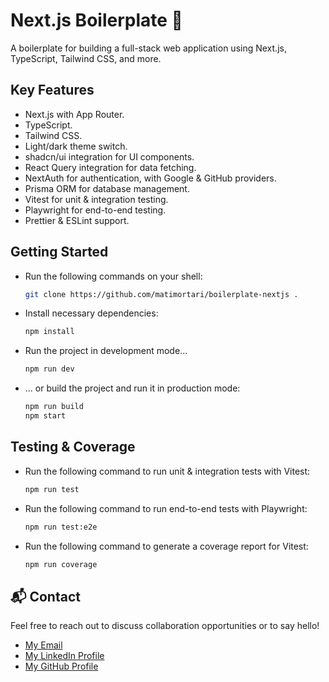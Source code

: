 # Next.js Boilerplate 🚀

A boilerplate for building a full-stack web application using Next.js, TypeScript, Tailwind CSS, and more.

## Key Features

- Next.js with App Router.
- TypeScript.
- Tailwind CSS.
- Light/dark theme switch.
- shadcn/ui integration for UI components.
- React Query integration for data fetching.
- NextAuth for authentication, with Google & GitHub providers.
- Prisma ORM for database management.
- Vitest for unit & integration testing.
- Playwright for end-to-end testing.
- Prettier & ESLint support.

## Getting Started

- Run the following commands on your shell:

  ```bash
  git clone https://github.com/matimortari/boilerplate-nextjs .
  ```

- Install necessary dependencies:

  ```bash
  npm install
  ```

- Run the project in development mode...

  ```bash
  npm run dev
  ```

- ... or build the project and run it in production mode:

  ```bash
  npm run build
  npm start
  ```

## Testing & Coverage

- Run the following command to run unit & integration tests with Vitest:

  ```bash
  npm run test
  ```

- Run the following command to run end-to-end tests with Playwright:

  ```bash
  npm run test:e2e
  ```

- Run the following command to generate a coverage report for Vitest:

  ```bash
  npm run coverage
  ```

## 📬 Contact

Feel free to reach out to discuss collaboration opportunities or to say hello!

- [My Email](mailto:matheus.felipe.19rt@gmail.com)
- [My LinkedIn Profile](https://www.linkedin.com/in/matheus-mortari-19rt)
- [My GitHub Profile](https://github.com/matimortari)
